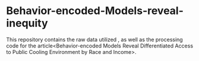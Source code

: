 # Behavior-encoded-Models-reveal-inequity
This repository contains the raw data utilized  , as well as the processing code for the article&lt;Behavior-encoded Models Reveal Differentiated Access to Public Cooling Environment by Race and Income>.
